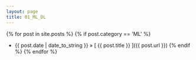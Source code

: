 ```yaml
---
layout: page
title: 01_ML_DL
---
```

{% for post in site.posts %}
  {% if post.category == 'ML' %}
  * {{ post.date | date_to_string }} &raquo; [ {{ post.title }} ]({{ post.url }})
  {% endif %}
{% endfor %}
